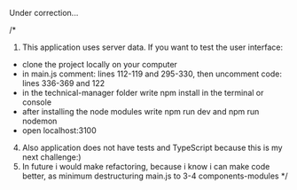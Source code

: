 Under correction...

/*
1. This application uses server data. If you want to test the user interface:
  - clone the project locally on your computer
  - in main.js comment: lines 112-119 and 295-330, then uncomment code: lines 336-369 and 122
  - in the technical-manager folder write npm install in the terminal or console
  - after installing the node modules write npm run dev and npm run nodemon
  - open localhost:3100
4. Also application does not have tests and TypeScript because this is my next challenge:) 
5. In future i would make refactoring, because i know i can make code better, as minimum destructuring main.js to 3-4 components-modules */
